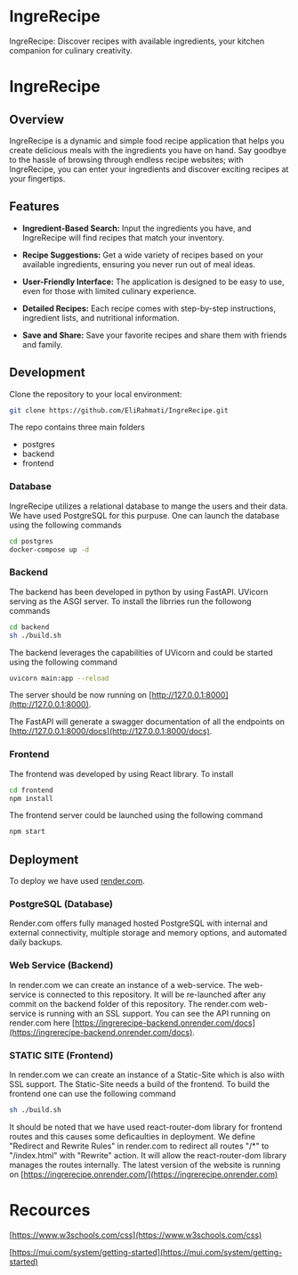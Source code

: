 # IngreRecipe
IngreRecipe: Discover recipes with available ingredients, your kitchen companion for culinary creativity.

# IngreRecipe


## Overview

IngreRecipe is a dynamic and simple food recipe application that helps you create delicious meals with the ingredients you have on hand. Say goodbye to the hassle of browsing through endless recipe websites; with IngreRecipe, you can enter your ingredients and discover exciting recipes at your fingertips.

## Features

- **Ingredient-Based Search:** Input the ingredients you have, and IngreRecipe will find recipes that match your inventory.

- **Recipe Suggestions:** Get a wide variety of recipes based on your available ingredients, ensuring you never run out of meal ideas.

- **User-Friendly Interface:** The application is designed to be easy to use, even for those with limited culinary experience.

- **Detailed Recipes:** Each recipe comes with step-by-step instructions, ingredient lists, and nutritional information.

- **Save and Share:** Save your favorite recipes and share them with friends and family.

## Development

Clone the repository to your local environment:

```bash
git clone https://github.com/EliRahmati/IngreRecipe.git
```

The repo contains three main folders
- postgres
- backend
- frontend

### Database
IngreRecipe utilizes a relational database to mange the users and their data. We have used PostgreSQL for this purpuse. One can launch the database using the following commands 

```bash
cd postgres
docker-compose up -d
```

### Backend
The backend has been developed in python by using FastAPI. UVicorn serving as the ASGI server. To install the librries run the followong commands

```bash
cd backend
sh ./build.sh
```

The backend leverages the capabilities of UVicorn and could be started using the following command

```bash
uvicorn main:app --reload
```

The server should be now running on [http://127.0.0.1:8000](http://127.0.0.1:8000).

The FastAPI will generate a swagger documentation of all the endpoints on [http://127.0.0.1:8000/docs](http://127.0.0.1:8000/docs).

### Frontend
The frontend was developed by using React library. To install

```bash
cd frontend
npm install
```

The frontend server could be launched using the following command

```bash
npm start
```

## Deployment
To deploy we have used [render.com](render.com).

### PostgreSQL (Database)
Render.com offers fully managed hosted PostgreSQL with internal and external connectivity, multiple storage and memory options, and automated daily backups.

### Web Service (Backend)
In render.com we can create an instance of a web-service. The web-service is connected to this repository. It will be re-launched after any commit on the backend folder of this repository. The render.com web-service is running with an SSL support. You can see the API running on render.com here [https://ingrerecipe-backend.onrender.com/docs](https://ingrerecipe-backend.onrender.com/docs).

### STATIC SITE (Frontend)
In render.com we can create an instance of a Static-Site which is also wiith SSL support. The Static-Site needs a build of the frontend. To build the frontend one can use the following command

```bash
sh ./build.sh
```

It should be noted that we have used react-router-dom library for frontend routes and this causes some deficaulties in deployment. We define "Redirect and Rewrite Rules" in render.com to redirect all routes "/*" to "/index.html" with "Rewrite" action. It will allow the react-router-dom library manages the routes internally. The latest version of the website is running on [https://ingrerecipe.onrender.com/](https://ingrerecipe.onrender.com)


# Recources
[https://www.w3schools.com/css](https://www.w3schools.com/css)

[https://mui.com/system/getting-started](https://mui.com/system/getting-started)
